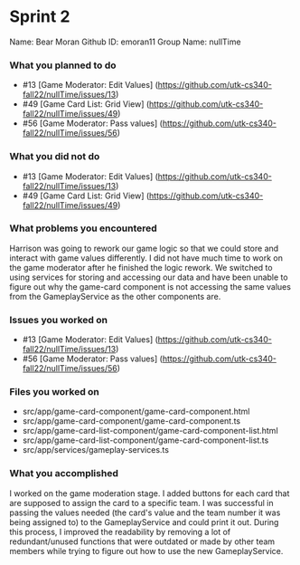 # Sprint 2

Name: Bear Moran
Github ID: emoran11
Group Name: nullTime

### What you planned to do
- #13 [Game Moderator: Edit Values] (https://github.com/utk-cs340-fall22/nullTime/issues/13)
- #49 [Game Card List: Grid View] (https://github.com/utk-cs340-fall22/nullTime/issues/49)
- #56 [Game Moderator: Pass values] (https://github.com/utk-cs340-fall22/nullTime/issues/56)

### What you did not do
- #13 [Game Moderator: Edit Values] (https://github.com/utk-cs340-fall22/nullTime/issues/13)
- #49 [Game Card List: Grid View] (https://github.com/utk-cs340-fall22/nullTime/issues/49)

### What problems you encountered
Harrison was going to rework our game logic so that we could store and interact with game values differently. I did not have much time to work on the game moderator after he finished the logic rework. We switched to using services for storing and accessing our data and have been unable to figure out why the game-card component is not accessing the same values from the GameplayService as the other components are.

### Issues you worked on
- #13 [Game Moderator: Edit Values] (https://github.com/utk-cs340-fall22/nullTime/issues/13)
- #56 [Game Moderator: Pass values] (https://github.com/utk-cs340-fall22/nullTime/issues/56)

### Files you worked on
- src/app/game-card-component/game-card-component.html
- src/app/game-card-component/game-card-component.ts
- src/app/game-card-list-component/game-card-component-list.html
- src/app/game-card-list-component/game-card-component-list.ts
- src/app/services/gameplay-services.ts

### What you accomplished
I worked on the game moderation stage. I added buttons for each card that are supposed to assign the card to a specific team. I was successful in passing the values needed (the card's value and the team number it was being assigned to) to the GameplayService and could print it out. During this process, I improved the readability by removing a lot of redundant/unused functions that were outdated or made by other team members while trying to figure out how to use the new GameplayService.
